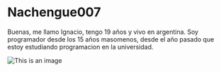 # Nachengue007

Buenas, me llamo Ignacio, tengo 19 años y vivo en argentina. Soy programador desde los 15 años masomenos, desde el año pasado que estoy estudiando programacion en la universidad.

![This is an image](https://myoctocat.com/assets/images/base-octocat.svg)
